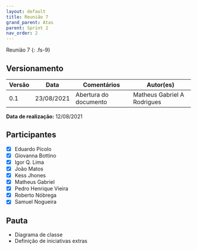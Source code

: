 ```yaml
---
layout: default
title: Reunião 7
grand_parent: Atas
parent: Sprint 2
nav_order: 2
---
```


Reunião 7
{: .fs-9}

## Versionamento

|Versão | Data | Comentários | Autor(es) |
|-------|------|-------------|-----------|
|0.1| 23/08/2021| Abertura do documento | Matheus Gabriel A Rodrigues|

__Data de realização:__ 12/08/2021

## Participantes

- [X] Eduardo Pícolo
- [X] Giovanna Bottino
- [X] Igor Q. Lima
- [X] João Matos
- [X] Kess Jhones
- [X] Matheus Gabriel
- [X] Pedro Henrique Vieira
- [X] Roberto Nóbrega
- [X] Samuel Nogueira

## Pauta

- Diagrama de classe
- Definição de iniciativas extras

